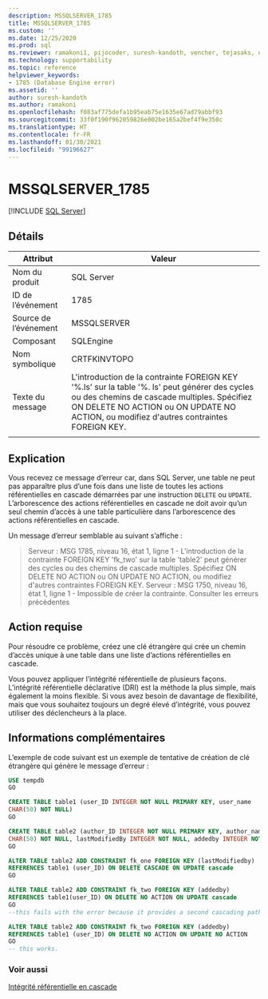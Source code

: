 ```yaml
---
description: MSSQLSERVER_1785
title: MSSQLSERVER_1785
ms.custom: ''
ms.date: 12/25/2020
ms.prod: sql
ms.reviewer: ramakoni1, pijocoder, suresh-kandoth, vencher, tejasaks, docast
ms.technology: supportability
ms.topic: reference
helpviewer_keywords:
- 1785 (Database Engine error)
ms.assetid: ''
author: suresh-kandoth
ms.author: ramakoni
ms.openlocfilehash: f083af775defa1b95eab75e1635e67ad79abbf93
ms.sourcegitcommit: 33f0f190f962059826e002be165a2bef4f9e350c
ms.translationtype: HT
ms.contentlocale: fr-FR
ms.lasthandoff: 01/30/2021
ms.locfileid: "99196627"
---
```

# <a name="mssqlserver_1785"></a>MSSQLSERVER_1785
 [!INCLUDE [SQL Server](../../includes/applies-to-version/sqlserver.md)]

## <a name="details"></a>Détails

|Attribut|Valeur|
|---|---|
|Nom du produit|SQL Server|
|ID de l’événement|1785|
|Source de l’événement|MSSQLSERVER|
|Composant|SQLEngine|
|Nom symbolique|CRTFKINVTOPO|
|Texte du message|L'introduction de la contrainte FOREIGN KEY '%.ls' sur la table '%. ls' peut générer des cycles ou des chemins de cascade multiples. Spécifiez ON DELETE NO ACTION ou ON UPDATE NO ACTION, ou modifiez d'autres contraintes FOREIGN KEY.|
||

## <a name="explanation"></a>Explication

Vous recevez ce message d’erreur car, dans SQL Server, une table ne peut pas apparaître plus d’une fois dans une liste de toutes les actions référentielles en cascade démarrées par une instruction `DELETE` ou `UPDATE`. L’arborescence des actions référentielles en cascade ne doit avoir qu’un seul chemin d’accès à une table particulière dans l’arborescence des actions référentielles en cascade.

Un message d’erreur semblable au suivant s’affiche :

> Serveur :  MSG 1785, niveau 16, état 1, ligne 1 - L’introduction de la contrainte FOREIGN KEY 'fk_two' sur la table 'table2' peut générer des cycles ou des chemins de cascade multiples. Spécifiez ON DELETE NO ACTION ou ON UPDATE NO ACTION, ou modifiez d'autres contraintes FOREIGN KEY. Serveur :  MSG 1750, niveau 16, état 1, ligne 1 - Impossible de créer la contrainte. Consulter les erreurs précédentes

## <a name="user-action"></a>Action requise

Pour résoudre ce problème, créez une clé étrangère qui crée un chemin d’accès unique à une table dans une liste d’actions référentielles en cascade.

Vous pouvez appliquer l’intégrité référentielle de plusieurs façons. L’intégrité référentielle déclarative (DRI) est la méthode la plus simple, mais également la moins flexible. Si vous avez besoin de davantage de flexibilité, mais que vous souhaitez toujours un degré élevé d’intégrité, vous pouvez utiliser des déclencheurs à la place.

## <a name="more-information"></a>Informations complémentaires

L’exemple de code suivant est un exemple de tentative de création de clé étrangère qui génère le message d’erreur :

```sql
USE tempdb
GO

CREATE TABLE table1 (user_ID INTEGER NOT NULL PRIMARY KEY, user_name
CHAR(50) NOT NULL)
GO

CREATE TABLE table2 (author_ID INTEGER NOT NULL PRIMARY KEY, author_name
CHAR(50) NOT NULL, lastModifiedBy INTEGER NOT NULL, addedby INTEGER NOT NULL)
GO

ALTER TABLE table2 ADD CONSTRAINT fk_one FOREIGN KEY (lastModifiedby)
REFERENCES table1 (user_ID) ON DELETE CASCADE ON UPDATE cascade
GO

ALTER TABLE table2 ADD CONSTRAINT fk_two FOREIGN KEY (addedby)
REFERENCES table1(user_ID) ON DELETE NO ACTION ON UPDATE cascade
GO
--this fails with the error because it provides a second cascading path to table2.

ALTER TABLE table2 ADD CONSTRAINT fk_two FOREIGN KEY (addedby)
REFERENCES table1 (user_ID) ON DELETE NO ACTION ON UPDATE NO ACTION
GO
-- this works.
```

### <a name="see-also"></a>Voir aussi

[Intégrité référentielle en cascade](../tables/primary-and-foreign-key-constraints.md#referential-integrity)